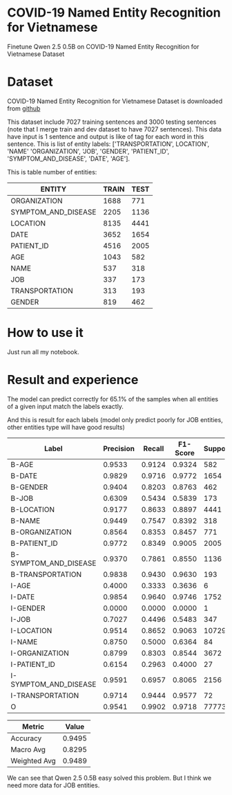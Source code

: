 # COVID-19 Named Entity Recognition for Vietnamese
Finetune Qwen 2.5 0.5B on COVID-19 Named Entity Recognition for Vietnamese Dataset

# Dataset

COVID-19 Named Entity Recognition for Vietnamese Dataset is downloaded from [github](https://github.com/VinAIResearch/PhoNER_COVID19)

This dataset include 7027 training sentences and 3000 testing sentences (note that I merge train and dev dataset to have 7027 sentences). This data have input is 1 sentence and output is like of tag for each word in this sentence. This is list of entity labels: ['TRANSPORTATION', LOCATION', 'NAME' 'ORGANIZATION', 'JOB', 'GENDER', 'PATIENT_ID', 'SYMPTOM_AND_DISEASE', 'DATE', 'AGE'].

This is table number of entities:

| ENTITY               | TRAIN | TEST |
|----------------------|-------|------|
| ORGANIZATION         | 1688  | 771  |
| SYMPTOM_AND_DISEASE  | 2205  | 1136 |
| LOCATION             | 8135  | 4441 |
| DATE                 | 3652  | 1654 |
| PATIENT_ID           | 4516  | 2005 |
| AGE                  | 1043  | 582  |
| NAME                 | 537   | 318  |
| JOB                  | 337   | 173  |
| TRANSPORTATION       | 313   | 193  |
| GENDER               | 819   | 462  |

# How to use it

Just run all my notebook.

# Result and experience

The model can predict correctly for 65.1% of the samples when all entities of a given input match the labels exactly.

And this is result for each labels (model only predict poorly for JOB entities, other entities type will have good results)

| Label                  | Precision | Recall  | F1-Score | Support |
|------------------------|-----------|---------|----------|---------|
| B-AGE                  | 0.9533    | 0.9124  | 0.9324   | 582     |
| B-DATE                 | 0.9829    | 0.9716  | 0.9772   | 1654    |
| B-GENDER               | 0.9404    | 0.8203  | 0.8763   | 462     |
| B-JOB                  | 0.6309    | 0.5434  | 0.5839   | 173     |
| B-LOCATION             | 0.9177    | 0.8633  | 0.8897   | 4441    |
| B-NAME                 | 0.9449    | 0.7547  | 0.8392   | 318     |
| B-ORGANIZATION         | 0.8564    | 0.8353  | 0.8457   | 771     |
| B-PATIENT_ID           | 0.9772    | 0.8349  | 0.9005   | 2005    |
| B-SYMPTOM_AND_DISEASE  | 0.9370    | 0.7861  | 0.8550   | 1136    |
| B-TRANSPORTATION       | 0.9838    | 0.9430  | 0.9630   | 193     |
| I-AGE                  | 0.4000    | 0.3333  | 0.3636   | 6       |
| I-DATE                 | 0.9854    | 0.9640  | 0.9746   | 1752    |
| I-GENDER               | 0.0000    | 0.0000  | 0.0000   | 1       |
| I-JOB                  | 0.7027    | 0.4496  | 0.5483   | 347     |
| I-LOCATION             | 0.9514    | 0.8652  | 0.9063   | 10729   |
| I-NAME                 | 0.8750    | 0.5000  | 0.6364   | 84      |
| I-ORGANIZATION         | 0.8799    | 0.8303  | 0.8544   | 3672    |
| I-PATIENT_ID           | 0.6154    | 0.2963  | 0.4000   | 27      |
| I-SYMPTOM_AND_DISEASE  | 0.9591    | 0.6957  | 0.8065   | 2156    |
| I-TRANSPORTATION       | 0.9714    | 0.9444  | 0.9577   | 72      |
| O                      | 0.9541    | 0.9902  | 0.9718   | 77773   |

| Metric          | Value   |
|-----------------|---------|
| Accuracy        | 0.9495  |
| Macro Avg       | 0.8295  |
| Weighted Avg    | 0.9489  |

We can see that Qwen 2.5 0.5B easy solved this problem. But I think we need more data for JOB entities.